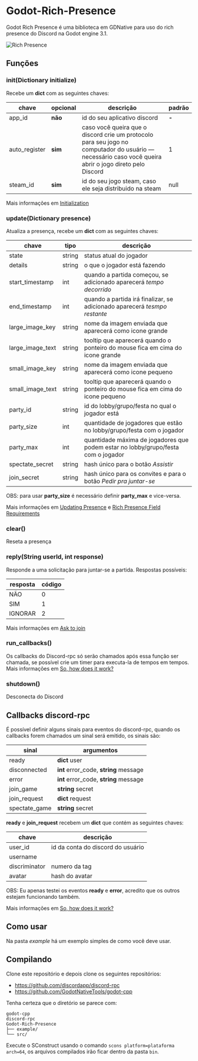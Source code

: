 
# Godot-Rich-Presence

Godot Rich Presence é uma biblioteca em GDNative para uso do rich presence do Discord na Godot engine 3.1.

![Rich Presence](https://i.imgur.com/5IxTNBL.png)

## Funções

### init(Dictionary initialize)
Recebe um **dict** com as seguintes chaves:

| chave         | opcional | descrição | padrão |
| ------------- | -------- | ---------------------------- | --- |
| app_id        | **não**      | id do seu aplicativo discord | **-** |
| auto_register | **sim**      | caso você queira que o discord crie um protocolo para seu jogo no computador do usuário — necessário caso você queira abrir o jogo direto pelo Discord | 1 |
| steam_id      | **sim**      | id do seu jogo steam, caso ele seja distribuido na steam | null  |

Mais informações em [Initialization](https://discordapp.com/developers/docs/rich-presence/how-to#initialization)

### update(Dictionary presence)
Atualiza a presença, recebe um **dict** com as seguintes chaves:

| chave | tipo | descrição |
| ----- | ---- | --------- |
| state | string | status atual do jogador |
| details | string |o que o jogador está fazendo |
| start_timestamp | int | quando a partida começou, se adicionado aparecerá _tempo decorrido_ |
| end_timestamp | int | quando a partida irá finalizar, se adicionado aparecerá _tesmpo restante_ |
| large_image_key | string | nome da imagem enviada que aparecerá como icone grande |
| large_image_text | string | tooltip que aparecerá quando o ponteiro do mouse fica em cima do icone grande |
| small_image_key | string | nome da imagem enviada que aparecerá como icone pequeno |
| small_image_text | string | tooltip que aparecerá quando o ponteiro do mouse fica em cima do icone pequeno |
| party_id | string | id do lobby/grupo/festa no qual o jogador está |
| party_size | int | quantidade de jogadores que estão no lobby/grupo/festa com o jogador |
| party_max | int | quantidade máxima de jogadores que podem estar no lobby/grupo/festa com o jogador |
| spectate_secret | string | hash único para o botão _Assistir_ |
| join_secret | string | hash único para os convites e para o botão _Pedir pra juntar-se_ |

OBS: para usar **party_size** é necessário definir **party_max** e vice-versa.

Mais informações em [Updating Presence](https://discordapp.com/developers/docs/rich-presence/how-to#updating-presence) e [Rich Presence Field Requirements](https://discordapp.com/developers/docs/rich-presence/how-to#rich-presence-field-requirements)

### clear()
Reseta a presença

### reply(String userId, int response)
Responde a uma solicitação para juntar-se a partida. Respostas possíveis:

| resposta | código |
| -------- | ------ |
| NÃO      | 0      |
| SIM      | 1      |
| IGNORAR  | 2      |

Mais informações em [Ask to join](https://discordapp.com/developers/docs/rich-presence/how-to#ask-to-join)

### run_callbacks()
Os callbacks do Discord-rpc só serão chamados após essa função ser chamada, se possível crie um timer para executa-la de tempos em tempos.
Mais informações em [So, how does it work?](https://discordapp.com/developers/docs/rich-presence/how-to#so-how-does-it-work)

### shutdown()
Desconecta do Discord

## Callbacks discord-rpc

É possível definir alguns sinais para eventos do discord-rpc, quando os callbacks forem chamados um sinal será emitido, os sinais são:

| sinal         | argumentos                             |
| ------------- | -------------------------------------- |
| ready         | **dict** user                          |
| disconnected  | **int** error_code, **string** message |
| error         | **int** error_code, **string** message |
| join_game     | **string** secret                      |
| join_request  | **dict** request                       |
| spectate_game | **string** secret                      |

**ready** e **join_request** recebem um **dict** que contém as seguintes chaves:

| chave         | descrição                         |
| ------------- | --------------------------------- |
| user_id       | id da conta do discord do usuário |
| username      |                                   |
| discriminator | numero da tag                     |
| avatar        | hash do avatar                    |

OBS: Eu apenas testei os eventos **ready** e **error**, acredito que os outros estejam funcionando também.

Mais informações em [So, how does it work?](https://discordapp.com/developers/docs/rich-presence/how-to#so-how-does-it-work)

## Como usar

Na pasta _example_ há um exemplo simples de como você deve usar.

## Compilando

Clone este repositório e depois clone os seguintes repositórios:
- https://github.com/discordapp/discord-rpc
- https://github.com/GodotNativeTools/godot-cpp

Tenha certeza que o diretório se parece com:
```
godot-cpp
discord-rpc
Godot-Rich-Presence
├── example/
└── src/
```

Execute o SConstruct usando o comando `scons platform=plataforma arch=64`, os arquivos compilados irão ficar dentro da pasta `bin`.
